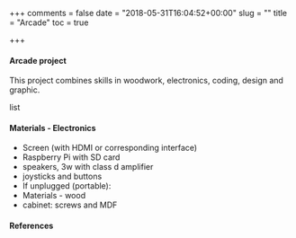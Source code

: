 +++
comments = false
date = "2018-05-31T16:04:52+00:00"
slug = ""
title = "Arcade"
toc = true

+++
#### Arcade project

This project combines skills in woodwork, electronics, coding, design and graphic.

list

#### Materials - Electronics

* Screen (with HDMI or corresponding interface)
* Raspberry Pi with SD card
* speakers, 3w with class d amplifier
* joysticks and buttons
* If unplugged (portable):
* Materials - wood
* cabinet: screws and MDF

#### References